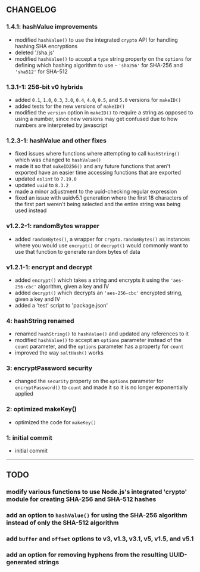 ## CHANGELOG

### 1.4.1: hashValue improvements
- modified `hashValue()` to use the integrated `crypto` API for handling hashing SHA encryptions
- deleted '/sha.js'
- modified `hashValue()` to accept a `type` string property on the `options` for defining which hashing algorithm to use - `'sha256'` for SHA-256 and `'sha512'` for SHA-512

### 1.3.1-1: 256-bit v0 hybrids
- added `0.1`, `1.0`, `0.3`, `3.0`, `0.4`, `4.0`, `0.5`, and `5.0` versions for `makeID()`
- added tests for the new versions of `makeID()`
- modified the `version` option in `makeID()` to require a string as opposed to using a number, since new versions may get confused due to how numbers are interpreted by javascript

### 1.2.3-1: hashValue and other fixes
- fixed issues where functions where attempting to call `hashString()` which was changed to `hashValue()`
- made it so that `makeID256()` and any future functions that aren't exported have an easier time accessing functions that are exported
- updated `eslint` to `7.19.0`
- updated `uuid` to `8.3.2`
- made a minor adjustment to the uuid-checking regular expression
- fixed an issue with uuidv5.1 generation where the first 18 characters of the first part weren't being selected and the entire string was being used instead

### v1.2.2-1: randomBytes wrapper
- added `randomBytes()`, a wrapper for `crypto.randomBytes()` as instances where you would use `encrypt()` or `decrypt()` would commonly want to use that function to generate random bytes of data

### v1.2.1-1: encrypt and decrypt
- added `encrypt()` which takes a string and encrypts it using the `'aes-256-cbc'` algorithm, given a key and IV
- added `decrypt()` which decrypts an `'aes-256-cbc'` encrypted string, given a key and IV
- added a 'test' script to 'package.json'

### 4: hashString renamed
- renamed `hashString()` to `hashValue()` and updated any references to it
- modified `hashValue()` to accept an `options` parameter instead of the `count` parameter, and the `options` parameter has a property for `count`
- improved the way `saltHash()` works

### 3: encryptPassword security
- changed the `security` property on the `options` parameter for `encryptPassword()` to `count` and made it so it is no longer exponentially applied

### 2: optimized makeKey()
- optimized the code for `makeKey()`

### 1: initial commit
- initial commit

---

## TODO

### modify various functions to use Node.js's integrated 'crypto' module for creating SHA-256 and SHA-512 hashes

### add an option to `hashValue()` for using the SHA-256 algorithm instead of only the SHA-512 algorithm

### add `buffer` and `offset` options to v3, v1.3, v3.1, v5, v1.5, and v5.1

### add an option for removing hyphens from the resulting UUID-generated strings
